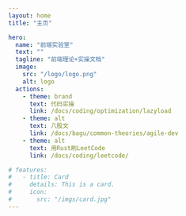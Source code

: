 ```yaml
---
layout: home
title: "主页"

hero:
  name: "前端实验室"
  text: ""
  tagline: "前端理论+实操文档"
  image:
    src: "/logo/logo.png"
    alt: logo
  actions:
    - theme: brand
      text: 代码实操
      link: /docs/coding/optimization/lazyload
    - theme: alt
      text: 八股文
      link: /docs/bagu/common-theories/agile-dev
    - theme: alt
      text: 用Rust刷LeetCode
      link: /docs/coding/leetcode/

# features:
#   - title: Card
#     details: This is a card.
#     icon:
#       src: "/imgs/card.jpg"
---
```


